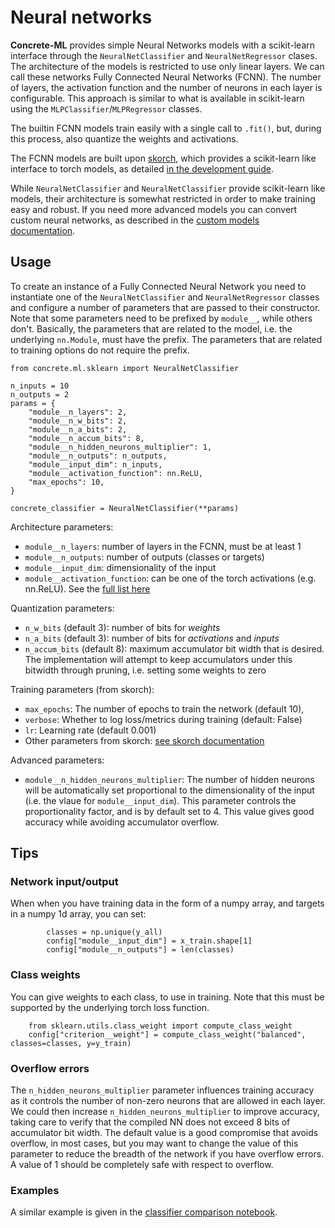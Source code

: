 # Neural networks

**Concrete-ML** provides simple Neural Networks models with a scikit-learn interface through the
`NeuralNetClassifier` and `NeuralNetRegressor` clases.  The architecture
of the models is restricted to use only linear layers. We can call these networks Fully Connected
Neural Networks (FCNN). The number of layers, the activation function
and the number of neurons in each layer is configurable. This approach is similar to what
is available in scikit-learn using the `MLPClassifier`/`MLPRegressor` classes.

The builtin FCNN models train easily with a single call to `.fit()`, but, during this process,
also quantize the weights and activations.

The FCNN models are built upon [skorch](https://skorch.readthedocs.io/en/stable/index.html), which provides a scikit-learn like interface to torch models, as detailed
[in the development guide](skorch_usage.md).

While `NeuralNetClassifier` and `NeuralNetClassifier` provide scikit-learn like models,
their architecture is somewhat restricted in order to make training easy and robust. If you
need more advanced models you can convert custom neural networks, as described in the [custom models
documentation](custom_models.md).

## Usage

To create an instance of a Fully Connected Neural Network you need to instantiate one of the
`NeuralNetClassifier` and `NeuralNetRegressor` classes and configure a number of
parameters that are passed to their constructor. Note that some parameters need to be prefixed by
`module__`, while others don't. Basically, the parameters that are related to the model, i.e.
the underlying `nn.Module`, must have the prefix. The parameters that are related to training options
do not require the prefix.

```
from concrete.ml.sklearn import NeuralNetClassifier

n_inputs = 10
n_outputs = 2
params = {
    "module__n_layers": 2,
    "module__n_w_bits": 2,
    "module__n_a_bits": 2,
    "module__n_accum_bits": 8,
    "module__n_hidden_neurons_multiplier": 1,
    "module__n_outputs": n_outputs,
    "module__input_dim": n_inputs,
    "module__activation_function": nn.ReLU,
    "max_epochs": 10,
}

concrete_classifier = NeuralNetClassifier(**params)
```

Architecture parameters:

- `module__n_layers`: number of layers in the FCNN, must be at least 1
- `module__n_outputs`: number of outputs (classes or targets)
- `module__input_dim`: dimensionality of the input
- `module__activation_function`: can be one of the torch activations (e.g. nn.ReLU). See the
  [full list here](torch_support.md)

Quantization parameters:

- `n_w_bits` (default 3): number of bits for _weights_
- `n_a_bits` (default 3): number of bits for _activations_ and _inputs_
- `n_accum_bits` (default 8): maximum accumulator bit width that is desired. The implementation
  will attempt to keep accumulators under this bitwidth through pruning, i.e. setting some weights to
  zero

Training parameters (from skorch):

- `max_epochs`: The number of epochs to train the network (default 10),
- `verbose`: Whether to log loss/metrics during training (default: False)
- `lr`: Learning rate (default 0.001)
- Other parameters from skorch: [see skorch documentation](https://skorch.readthedocs.io/en/stable/classifier.html)

Advanced parameters:

- `module__n_hidden_neurons_multiplier`: The number of hidden neurons will be automatically set
  proportional to the dimensionality of the input (i.e. the vlaue for `module__input_dim`). This parameter
  controls the proportionality factor, and is by default set to 4. This value gives good accuracy
  while avoiding accumulator overflow.

## Tips

### Network input/output

When when you have training data in the form of a numpy array, and targets in a numpy 1d array, you
can set:

```
        classes = np.unique(y_all)
        config["module__input_dim"] = x_train.shape[1]
        config["module__n_outputs"] = len(classes)
```

### Class weights

You can give weights to each class, to use in training. Note that this must be supported
by the underlying torch loss function.

```
    from sklearn.utils.class_weight import compute_class_weight
    config["criterion__weight"] = compute_class_weight("balanced", classes=classes, y=y_train)
```

### Overflow errors

The `n_hidden_neurons_multiplier` parameter influences training accuracy as it controls the number
of non-zero neurons that are allowed in each layer. We could then increase `n_hidden_neurons_multiplier` to improve accuracy, taking care to verify that the compiled NN does not exceed 8 bits of accumulator bit width. The default value is a good compromise that avoids overflow, in most cases, but you may want to change the value of this parameter to reduce the breadth of the network if you have
overflow errors. A value of 1 should be completely safe with respect to overflow.

### Examples

A similar example is given in the [classifier comparison notebook](advanced_examples/ClassifierComparison.ipynb).
